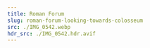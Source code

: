 ```yaml
---
title: Roman Forum
slug: roman-forum-looking-towards-colosseum
src: ./IMG_0542.webp
hdr_src: ./IMG_0542.hdr.avif
---
```

